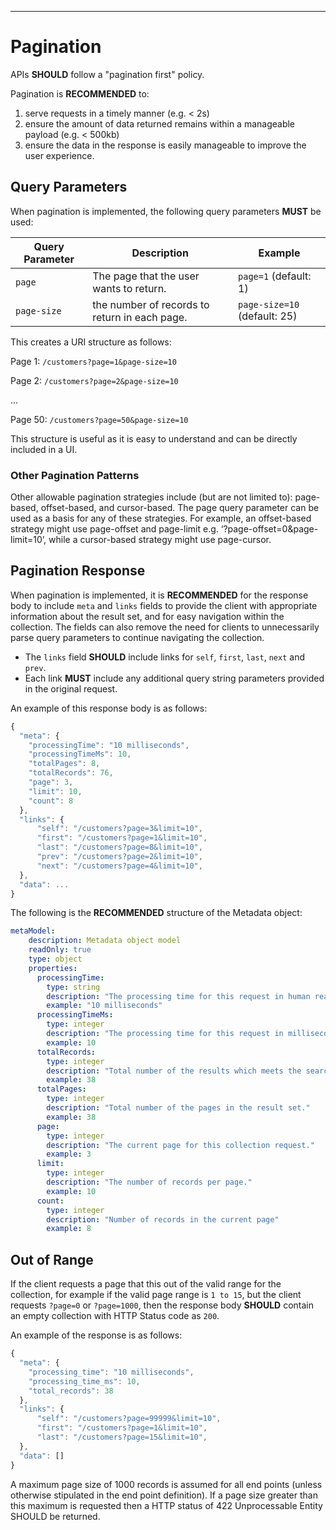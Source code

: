 ______________________________________________________________________________
# Pagination

APIs **SHOULD** follow a "pagination first" policy.

Pagination is **RECOMMENDED** to:

1. serve requests in a timely manner (e.g. < 2s)
2. ensure the amount of data returned remains within a manageable payload (e.g. < 500kb)
3. ensure the data in the response is easily manageable to improve the user experience.

## Query Parameters

When pagination is implemented, the following query parameters **MUST** be used:

| Query Parameter | Description | Example |
| --- | --- | --- |
| `page` | The page that the user wants to return. | `page=1` (default: 1)|
| `page-size` | the number of records to return in each page. | `page-size=10` (default: 25)|

This creates a URI structure as follows:

Page 1: `/customers?page=1&page-size=10`

Page 2: `/customers?page=2&page-size=10`

...

Page 50: `/customers?page=50&page-size=10`

This structure is useful as it is easy to understand and can be directly included in a UI.

### Other Pagination Patterns

Other allowable pagination strategies include (but are not limited to): page-based, offset-based, and cursor-based. The page query parameter can be used as a basis for any of these strategies. For example, an offset-based strategy might use page-offset and page-limit e.g. ‘?page-offset=0&page-limit=10’, while a cursor-based strategy might use page-cursor.

## Pagination Response

When pagination is implemented, it is **RECOMMENDED** for the response body to include `meta` and `links` fields to provide the client with appropriate information about the result set, and for easy navigation within the collection. The fields can also remove the need for clients to unnecessarily parse query parameters to continue navigating the collection.

- The `links` field **SHOULD** include links for `self`, `first`, `last`, `next` and `prev`.
- Each link **MUST** include any additional query string parameters provided in the original request.

An example of this response body is as follows:

```javascript
{
  "meta": {
    "processingTime": "10 milliseconds",
    "processingTimeMs": 10,
    "totalPages": 8,
    "totalRecords": 76,
    "page": 3,
    "limit": 10,
    "count": 8
  },
  "links": {
      "self": "/customers?page=3&limit=10",
      "first": "/customers?page=1&limit=10",
      "last": "/customers?page=8&limit=10",
      "prev": "/customers?page=2&limit=10",
      "next": "/customers?page=4&limit=10",
  },
  "data": ...
}
```

The following is the **RECOMMENDED** structure of the Metadata object:

```yml
metaModel:
    description: Metadata object model
    readOnly: true
    type: object
    properties:
      processingTime:
        type: string
        description: "The processing time for this request in human readable format."
        example: "10 milliseconds"
      processingTimeMs:
        type: integer
        description: "The processing time for this request in milliseconds."
        example: 10
      totalRecords:
        type: integer
        description: "Total number of the results which meets the search criteria regardless of the page and limit."
        example: 38
      totalPages:
        type: integer
        description: "Total number of the pages in the result set."
        example: 38
      page:
        type: integer
        description: "The current page for this collection request."
        example: 3
      limit:
        type: integer
        description: "The number of records per page."
        example: 10
      count:
        type: integer
        description: "Number of records in the current page"
        example: 8
```

## Out of Range

If the client requests a page that this out of the valid range for the collection, for example if the valid page range is `1 to 15`, but the client requests `?page=0` or `?page=1000`, then the response body **SHOULD** contain an empty collection with HTTP Status code as `200`.

An example of the response is as follows:

```javascript
{
  "meta": {
    "processing_time": "10 milliseconds",
    "processing_time_ms": 10,
    "total_records": 38
  },
  "links": {
      "self": "/customers?page=99999&limit=10",
      "first": "/customers?page=1&limit=10",
      "last": "/customers?page=15&limit=10",
  },
  "data": []
}
```
A maximum page size of 1000 records is assumed for all end points (unless otherwise stipulated in the end point definition). If a page size greater than this maximum is requested then a HTTP status of 422 Unprocessable Entity SHOULD be returned.
